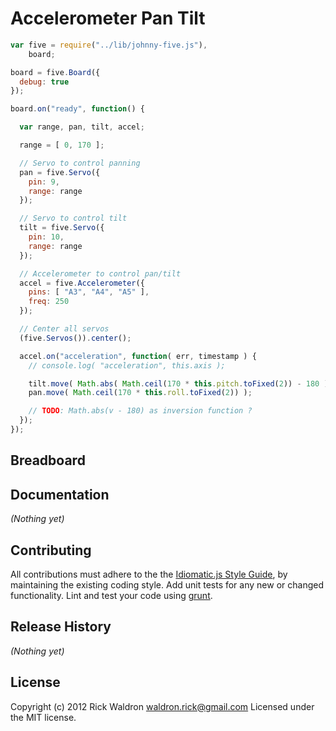 # Accelerometer Pan Tilt

```javascript
var five = require("../lib/johnny-five.js"),
    board;

board = five.Board({
  debug: true
});

board.on("ready", function() {

  var range, pan, tilt, accel;

  range = [ 0, 170 ];

  // Servo to control panning
  pan = five.Servo({
    pin: 9,
    range: range
  });

  // Servo to control tilt
  tilt = five.Servo({
    pin: 10,
    range: range
  });

  // Accelerometer to control pan/tilt
  accel = five.Accelerometer({
    pins: [ "A3", "A4", "A5" ],
    freq: 250
  });

  // Center all servos
  (five.Servos()).center();

  accel.on("acceleration", function( err, timestamp ) {
    // console.log( "acceleration", this.axis );

    tilt.move( Math.abs( Math.ceil(170 * this.pitch.toFixed(2)) - 180 ) );
    pan.move( Math.ceil(170 * this.roll.toFixed(2)) );

    // TODO: Math.abs(v - 180) as inversion function ?
  });
});

```

## Breadboard




## Documentation

_(Nothing yet)_









## Contributing
All contributions must adhere to the the [Idiomatic.js Style Guide](https://github.com/rwldrn/idiomatic.js),
by maintaining the existing coding style. Add unit tests for any new or changed functionality. Lint and test your code using [grunt](https://github.com/cowboy/grunt).

## Release History
_(Nothing yet)_

## License
Copyright (c) 2012 Rick Waldron <waldron.rick@gmail.com>
Licensed under the MIT license.
